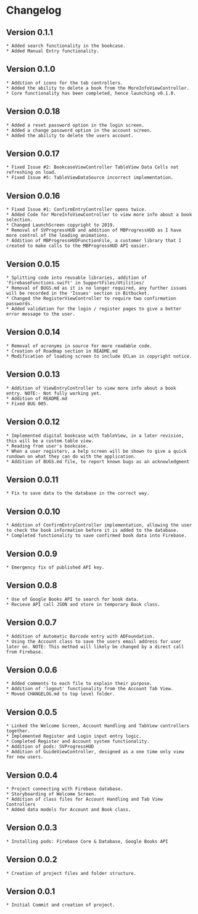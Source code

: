 # Changelog

## Version 0.1.1 
    * Added search functionality in the bookcase. 
    * Added Manual Entry functionality.

## Version 0.1.0
    * Addition of icons for the tab controllers. 
    * Added the ability to delete a book from the MoreInfoViewController.
    * Core functionality has been completed, hence launching v0.1.0.

## Version 0.0.18
    * Added a reset password option in the login screen. 
    * Added a change password option in the account screen.  
    * Added the ability to delete the users account.

## Version 0.0.17
    * Fixed Issue #2: BookcaseViewController TableView Data Cells not refreshing on load.
    * Fixed Issue #5: TableViewDataSource incorrect implementation.

## Version 0.0.16
    * Fixed Issue #1: ConfirmEntryController opens twice.
    * Added Code for MoreInfoViewController to view more info about a book selection.
    * Changed LaunchScreen copyright to 2019.
    * Removal of SVProgressHUD and addition of MBProgressHUD as I have more control of the loading animations. 
    * Addition of MBProgressHUDFunctionFile, a customer library that I created to make calls to the MBProgressHUD API easier. 

## Version 0.0.15
    * Splitting code into reusable libraries, addition of 'FirebaseFunctions.swift' in SupportFiles/Utilities/
    * Removal of BUGS.md as it is no longer required, any further issues will be recorded in the 'Issues' section in Bitbucket.
    * Changed the RegisterViewController to require two confirmation passwords.
    * Added validation for the login / register pages to give a better error message to the user. 

## Version 0.0.14
    * Removal of acronyms in source for more readable code. 
    * Creation of Roadmap section in README.md
    * Modification of loading screen to include UCLan in copyright notice. 

## Version 0.0.13
    * Addition of ViewEntryController to view more info about a book entry. NOTE:- Not fully working yet. 
    * Addition of README.md
    * Fixed BUG 005.

## Version 0.0.12
    * Implemented digital bookcase with TableView, in a later revision, this will be a custom table view.
    * Reading from user's bookcase.
    * When a user registers, a help screen will be shown to give a quick rundown on what they can do with the application. 
    * Addition of BUGS.md file, to report known bugs as an acknowledgment 

## Version 0.0.11
    * Fix to save data to the database in the correct way.

## Version 0.0.10
    * Addition of ConfirmEntryController implementation, allowing the user to check the book information before it is added to the database.
    * Completed functionality to save confirmed book data into Firebase. 

## Version 0.0.9
    * Emergency fix of published API key.

## Version 0.0.8
    * Use of Google Books API to search for book data.
    * Recieve API call JSON and store in temporary Book class.

## Version 0.0.7
    * Addition of Automatic Barcode entry with ADFoundation.
    * Using the Account class to save the users email address for user later on. NOTE: This method will likely be changed by a direct call from Firebase.

## Version 0.0.6 
    * Added comments to each file to explain their purpose. 
    * Addition of 'logout' functionality from the Account Tab View. 
    * Moved CHANGELOG.md to top level folder. 

## Version 0.0.5
    * Linked the Welcome Screen, Account Handling and TabView controllers together.
    * Implemented Register and Login input entry logic. 
    * Completed Register and Account system functionality.
    * Addition of pods: SVProgressHUD
    * Addition of GuideViewController, designed as a one time only view for new users.

## Version 0.0.4
    * Project connecting with Firebase database.
    * Storyboarding of Welcome Screen.
    * Addition of class files for Account Handling and Tab View Controllers
    * Added data models for Account and Book class. 

## Version 0.0.3 
    * Installing pods: Firebase Core & Database, Google Books API

## Version 0.0.2
    * Creation of project files and folder structure.

## Version 0.0.1 
    * Initial Commit and creation of project.
